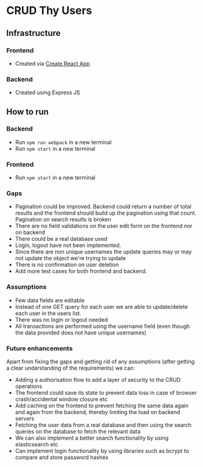 # CRUD Thy Users

## Infrastructure

### Frontend

- Created via [Create React App](https://reactjs.org/docs/create-a-new-react-app.html)

### Backend

- Created using Express JS

## How to run

### Backend

- Run `npm run webpack` in a new terminal
- Run `npm start` in a new terminal

### Frontend

- Run `npm start` in a new terminal

### Gaps
- Pagination could be improved. Backend could return a number of total results and the frontend should build up the pagination using that count. Pagination on search results is broken
- There are no field validations on the user edit form on the frontend nor on backend
- There could be a real database used
- Login, logout have not been implemented.
- Since there are non unique usernames the update queries may or may not update the object we're trying to update
- There is no confirmation on user deletion
- Add more test cases for both frontend and backend.


### Assumptions
- Few data fields are editable
- Instead of one GET query for each user we are able to update/delete each user in the users list.
- There was no login or logout needed
- All transactions are performed using the username field (even though the data provided does not have unique usernames)

### Future enhancements

Apart from fixing the gaps and getting rid of any assumptions (after getting a clear understanding of the requirements) we can:

- Adding a authorisation flow to add a layer of security to the CRUD operations
- The frontend could save its state to prevent data loss in case of browser crash/accidental window closure etc
- Add caching on the frontend to prevent fetching the same data again and again from the backend, thereby limiting the load on backend servers
- Fetching the user data from a real database and then using the search queries on the database to fetch the relevant data
- We can also implement a better search functionality by using elasticsearch etc
- Can implement login functionality by using libraries such as bcrypt to compare and store password hashes